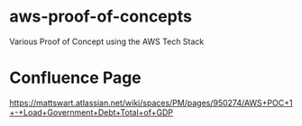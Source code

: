 # aws-proof-of-concepts
Various Proof of Concept using the AWS Tech Stack

# Confluence Page
https://mattswart.atlassian.net/wiki/spaces/PM/pages/950274/AWS+POC+1+-+Load+Government+Debt+Total+of+GDP
